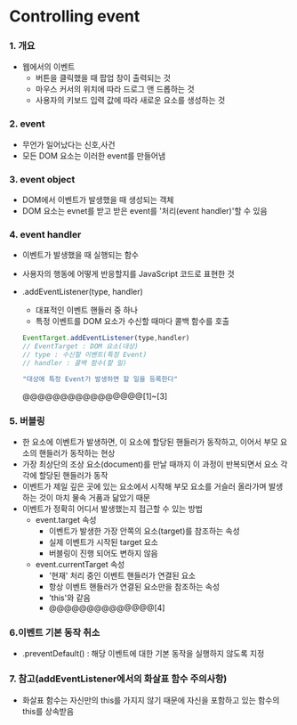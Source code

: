 # Controlling event

### 1. 개요

- 웹에서의 이벤트
  - 버튼을 클릭했을 때 팝업 창이 출력되는 것
  - 마우스 커서의 위치에 따라 드로그 앤 드롭하는 것
  - 사용자의 키보드 입력 값에 따라 새로운 요소를 생성하는 것

### 2. event

- 무언가  일어났다는 신호,사건
- 모든 DOM 요소는 이러한 event를 만들어냄

### 3. event object

- DOM에서 이벤트가 발생했을 때 생성되는 객체
- DOM 요소는 evnet를 받고 받은 event를 '처리(event handler)'할 수 있음

### 4. event handler

- 이벤트가 발생했을 때 실행되는 함수

- 사용자의 행동에 어떻게 반응할지를 JavaScript 코드로 표현한 것

- .addEventListener(type, handler)

  - 대표적인 이벤트 핸들러 중 하나
  - 특정 이벤트를  DOM 요소가 수신할 때마다 콜백 함수를 호출

  ```javascript
  EventTarget.addEventListener(type,handler)
  // EventTarget : DOM 요소(대상)
  // type : 수신할 이벤트(특정 Event)
  // handler : 콜백 함수(할 일)
  
  "대상에 특정 Event가 발생하면 할 일을 등록한다"
  ```

  @@@@@@@@@@@@@@@@[1]~[3]

  

### 5. 버블링

- 한 요소에 이벤트가 발생하면, 이 요소에 할당된 핸들러가 동작하고, 이어서 부모 요소의 핸들러가 동작하는 현상
- 가장 최상단의 조상 요소(document)를 만날 때까지 이 과정이 반복되면서 요소 각각에 할당된 핸들러가 동작
- 이벤트가 제일 깊은 곳에 있는 요소에서 시작해 부모 요소를 거슬러 올라가며 발생하는 것이 마치 물속 거품과 닮았기 때문
- 이벤트가 정확히 어디서 발생했는지 접근할 수 있는 방법
  - event.target 속성
    - 이벤트가 발생한 가장 안쪽의 요소(target)를 참조하는 속성
    - 실제 이벤트가 시작된 target 요소
    - 버블링이 진행 되어도 변하지 않음
  - event.currentTarget 속성
    - '현재' 처리 중인 이벤트 핸들러가 연결된 요소
    - 항상 이벤트 핸들러가 연결된 요소만을 참조하는 속성
    - 'this'와 같음
    - @@@@@@@@@@@@@@[4]

### 6.이벤트 기본 동작 취소

- .preventDefault() : 해당 이벤트에 대한 기본 동작을 실행하지 않도록 지정



### 7. 참고(addEventListener에서의 화살표 함수 주의사항)

- 화살표 함수는 자신만의 this를 가지지 않기 때문에 자신을 포함하고 있는 함수의 this를 상속받음

